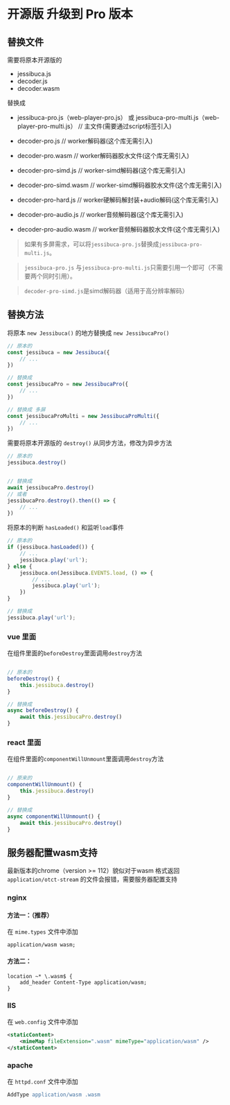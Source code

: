 # 开源版 升级到 Pro 版本

## 替换文件

需要将原本开源版的

- jessibuca.js
- decoder.js
- decoder.wasm

替换成

- jessibuca-pro.js（web-player-pro.js） 或 jessibuca-pro-multi.js（web-player-pro-multi.js）   // 主文件(需要通过script标签引入)

- decoder-pro.js  //  worker解码器(这个库无需引入)
- decoder-pro.wasm // worker解码器胶水文件(这个库无需引入)

- decoder-pro-simd.js // worker-simd解码器(这个库无需引入)
- decoder-pro-simd.wasm // worker-simd解码器胶水文件(这个库无需引入)

- decoder-pro-hard.js // worker硬解码解封装+audio解码(这个库无需引入)
- decoder-pro-audio.js // worker音频解码器(这个库无需引入)
- decoder-pro-audio.wasm // worker音频解码器胶水文件(这个库无需引入)

> 如果有多屏需求，可以将`jessibuca-pro.js`替换成`jessibuca-pro-multi.js`。

> `jessibuca-pro.js` 与`jessibuca-pro-multi.js`只需要引用一个即可（不需要两个同时引用）。

> `decoder-pro-simd.js`是simd解码器（适用于高分辨率解码）

## 替换方法

将原本 `new Jessibuca()` 的地方替换成 `new JessibucaPro()`

```js
// 原本的
const jessibuca = new Jessibuca({
    // ...
})
```

```js
// 替换成
const jessibucaPro = new JessibucaPro({
    // ...
})
```
```js
// 替换成 多屏
const jessibucaProMulti = new JessibucaProMulti({
    // ...
})
```


需要将原本开源版的 `destroy()` 从同步方法，修改为异步方法

```js
// 原本的
jessibuca.destroy()
```

```js

// 替换成
await jessibucaPro.destroy()
// 或者
jessibucaPro.destroy().then(() => {
    // ...
})
```

将原本的判断 `hasLoaded()` 和监听`load`事件

```js
// 原本的
if (jessibuca.hasLoaded()) {
    // ...
    jessibuca.play('url');
} else {
    jessibuca.on(Jessibuca.EVENTS.load, () => {
        // ...
        jessibuca.play('url');
    })
}
```

```js
// 替换成
jessibuca.play('url');
```



### vue 里面

在组件里面的`beforeDestroy`里面调用`destroy`方法

```js

// 原本的
beforeDestroy() {
    this.jessibuca.destroy()
}

// 替换成
async beforeDestroy() {
    await this.jessibucaPro.destroy()
}
```


### react 里面

在组件里面的`componentWillUnmount`里面调用`destroy`方法

```js

// 原来的
componentWillUnmount() {
    this.jessibuca.destroy()
}

// 替换成
async componentWillUnmount() {
    await this.jessibucaPro.destroy()
}

```


## 服务器配置wasm支持

最新版本的chrome（version >= 112）貌似对于wasm 格式返回 `application/otct-stream` 的文件会报错，需要服务器配置支持


### nginx
#### 方法一：（推荐）
在 `mime.types` 文件中添加

```nginx
application/wasm wasm;
```

#### 方法二：

```nginx
location ~* \.wasm$ {
    add_header Content-Type application/wasm;
}
```

### IIS

在 `web.config` 文件中添加

```xml
<staticContent>
    <mimeMap fileExtension=".wasm" mimeType="application/wasm" />
</staticContent>
```

### apache

在 `httpd.conf` 文件中添加

```apache
AddType application/wasm .wasm
```



